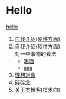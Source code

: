 # Hello  
[hello](/hello.md)
1. [自我介绍(硬件方面)](/blog/profile_hardware.md)
2. [自我介绍(软件方面)](/blog/profile_software.md)  
    对一些事物的看法
    - [喝酒](/blog/view/alcohol.md)
    - [aaa]()
4. [理想对象](/blog/my_dream.md)
5. [碎碎念](/blog/twitter.md)
6. [关于本博客(技术向)](/blog/about.md)

